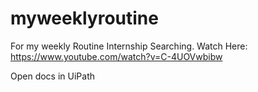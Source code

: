 # myweeklyroutine
For my weekly Routine Internship Searching.
Watch Here:
https://www.youtube.com/watch?v=C-4UOVwbibw


Open docs in UiPath
